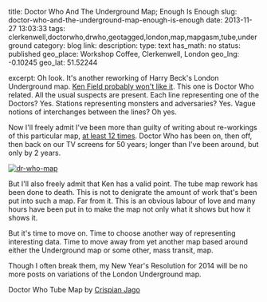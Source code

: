 title: Doctor Who And The Underground Map; Enough Is Enough
slug: doctor-who-and-the-underground-map-enough-is-enough
date: 2013-11-27 13:03:33
tags: clerkenwell,doctorwho,drwho,geotagged,london,map,mapgasm,tube,underground
category: blog
link: 
description: 
type: text
has_math: no
status: published
geo_place: Workshop Coffee, Clerkenwell, London
geo_lng: -0.10245
geo_lat: 51.52244

excerpt: Oh look. It's another reworking of Harry Beck's London Underground map. <a href="http://cartonerd.blogspot.co.uk/2013/09/the-underground-map-of-insert-here.html" target="_blank">Ken Field probably won't like it</a>. This one is Doctor Who related. All the usual suspects are present. Each line representing one of the Doctors? Yes. Stations representing monsters and adversaries? Yes. Vague notions of interchanges between the lines? Oh yes.

Now I'll freely admit I've been more than guilty of writing about re-workings of this particular map, [at least 12 times](/tags/tube/ "/tags/tube/"). Doctor Who has been on, then off, then back on our TV screens for 50 years; longer than I've been around, but only by 2 years. 

<!-- TEASER_END -->

[![dr-who-map](/wp-content/uploads/2013/11/dr-who-map-1024x738.png)](http://www.crispian.net/DoctorWho/DrWhoTubeMap.html "http://www.crispian.net/DoctorWho/DrWhoTubeMap.html")

But I'll also freely admit that Ken has a valid point. The tube map rework has been done to death. This is not to denigrate the amount of work that's been put into such a map. Far from it. This is an obvious labour of love and many hours have been put in to make the map not only what it shows but how it shows it.

But it's time to move on. Time to choose another way of representing interesting data. Time to move away from yet another map based around either the Underground map or some other, mass transit, map.

Though I often break them, my New Year's Resolution for 2014 will be no more posts on variations of the London Underground map.



Doctor Who Tube Map by [Crispian Jago](http://www.crispian.net/DoctorWho/DrWhoTubeMap.html "http://www.crispian.net/DoctorWho/DrWhoTubeMap.html")


